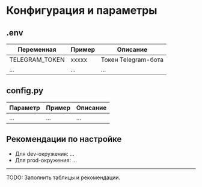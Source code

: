 # Конфигурация и параметры

## .env

| Переменная         | Пример                | Описание                       |
|--------------------|----------------------|--------------------------------|
| TELEGRAM_TOKEN     | xxxxx                | Токен Telegram-бота            |
| ...                | ...                  | ...                            |

## config.py

| Параметр           | Пример                | Описание                      |
|--------------------|----------------------|-------------------------------|
| ...                | ...                  | ...                           |

## Рекомендации по настройке
- Для dev-окружения: ...
- Для prod-окружения: ...

---

TODO: Заполнить таблицы и рекомендации.
